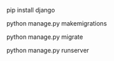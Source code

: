 pip install django

python manage.py makemigrations

python manage.py migrate

python manage.py runserver
